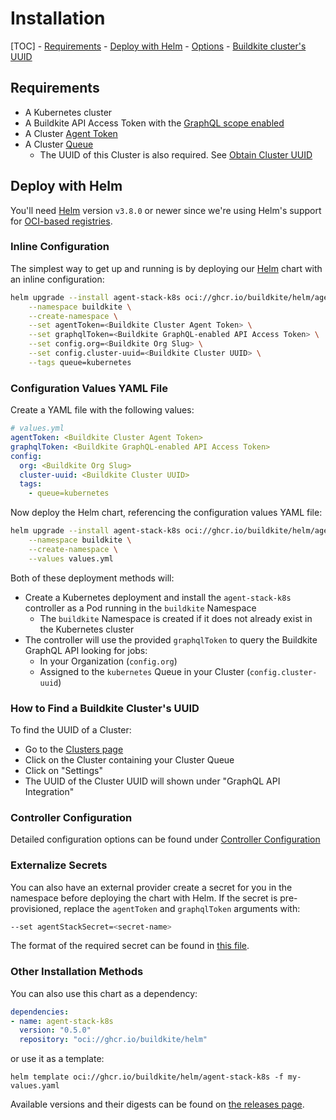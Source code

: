 # Installation

[TOC]
    -   [Requirements](#requirements)
    -   [Deploy with Helm](#deploy-with-helm)
    -   [Options](#options)
    -   [Buildkite cluster's UUID](#buildkite-clusters-uuid) 

## Requirements

- A Kubernetes cluster
- A Buildkite API Access Token with the [GraphQL scope enabled](https://buildkite.com/docs/apis/graphql-api#authentication)
- A Cluster [Agent Token](https://buildkite.com/docs/agent/v3/tokens#create-a-token)
- A Cluster [Queue](https://buildkite.com/docs/pipelines/clusters/manage-queues#create-a-self-hosted-queue)
  - The UUID of this Cluster is also required. See [Obtain Cluster UUID](#how-to-find-a-buildkite-clusters-uuid)

## Deploy with Helm

You'll need [Helm](https://github.com/helm/helm) version `v3.8.0` or newer since we're using Helm's support for [OCI-based registries](https://helm.sh/docs/topics/registries/).

### Inline Configuration

The simplest way to get up and running is by deploying our [Helm](https://helm.sh) chart with an inline configuration:
```bash
helm upgrade --install agent-stack-k8s oci://ghcr.io/buildkite/helm/agent-stack-k8s \
    --namespace buildkite \
    --create-namespace \
    --set agentToken=<Buildkite Cluster Agent Token> \
    --set graphqlToken=<Buildkite GraphQL-enabled API Access Token> \
    --set config.org=<Buildkite Org Slug> \
    --set config.cluster-uuid=<Buildkite Cluster UUID> \
    --tags queue=kubernetes
```

### Configuration Values YAML File
Create a YAML file with the following values:
```yaml
# values.yml
agentToken: <Buildkite Cluster Agent Token>
graphqlToken: <Buildkite GraphQL-enabled API Access Token>
config:
  org: <Buildkite Org Slug>
  cluster-uuid: <Buildkite Cluster UUID>
  tags:
    - queue=kubernetes
```
Now deploy the Helm chart, referencing the configuration values YAML file:
```bash
helm upgrade --install agent-stack-k8s oci://ghcr.io/buildkite/helm/agent-stack-k8s \
    --namespace buildkite \
    --create-namespace \
    --values values.yml
```

Both of these deployment methods will:
- Create a Kubernetes deployment and install the `agent-stack-k8s` controller as a Pod running in the `buildkite` Namespace
  - The `buildkite` Namespace is created if it does not already exist in the Kubernetes cluster
- The controller will use the provided `graphqlToken` to query the Buildkite GraphQL API looking for jobs:
  - In your Organization (`config.org`)
  - Assigned to the `kubernetes` Queue in your Cluster (`config.cluster-uuid`)

### How to Find a Buildkite Cluster's UUID

To find the UUID of a Cluster:
- Go to the [Clusters page](https://buildkite.com/organizations/-/clusters)
- Click on the Cluster containing your Cluster Queue
- Click on "Settings"
- The UUID of the Cluster UUID will shown under "GraphQL API Integration"







### Controller Configuration

Detailed configuration options can be found under [Controller Configuration](controller_configuration.md)

### Externalize Secrets

You can also have an external provider create a secret for you in the namespace before deploying the chart with Helm. If the secret is pre-provisioned, replace the `agentToken` and `graphqlToken` arguments with:

```bash
--set agentStackSecret=<secret-name>
```

The format of the required secret can be found in [this file](./charts/agent-stack-k8s/templates/secrets.yaml.tpl).







### Other Installation Methods

You can also use this chart as a dependency:

```yaml
dependencies:
- name: agent-stack-k8s
  version: "0.5.0"
  repository: "oci://ghcr.io/buildkite/helm"
```

or use it as a template:

```
helm template oci://ghcr.io/buildkite/helm/agent-stack-k8s -f my-values.yaml
```

Available versions and their digests can be found on [the releases page](https://github.com/buildkite/agent-stack-k8s/releases).

